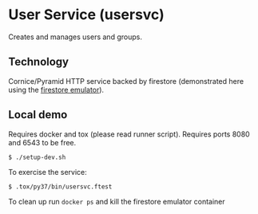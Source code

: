 # User Service (usersvc)

Creates and manages users and groups.

## Technology

Cornice/Pyramid HTTP service backed by firestore (demonstrated here using the [firestore emulator](https://hub.docker.com/r/mtlynch/firestore-emulator)).

## Local demo

Requires docker and tox (please read runner script). Requires ports 8080 and 6543 to be free.

```
$ ./setup-dev.sh
```

To exercise the service:

``` sh
$ .tox/py37/bin/usersvc.ftest
```

To clean up run `docker ps` and kill the firestore emulator container
